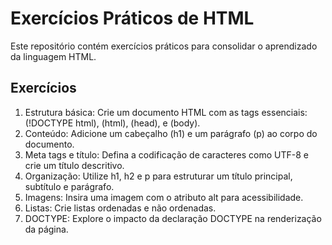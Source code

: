 # Exercícios Práticos de HTML

Este repositório contém exercícios práticos para consolidar o aprendizado da linguagem HTML.

## Exercícios

1. Estrutura básica: Crie um documento HTML com as tags essenciais: (!DOCTYPE html), (html), (head), e (body).
2. Conteúdo: Adicione um cabeçalho (h1) e um parágrafo (p) ao corpo do documento.
3. Meta tags e título: Defina a codificação de caracteres como UTF-8 e crie um título descritivo.
4. Organização: Utilize h1, h2 e p para estruturar um título principal, subtítulo e parágrafo.
5. Imagens: Insira uma imagem com o atributo alt para acessibilidade.
6. Listas: Crie listas ordenadas e não ordenadas.
7. DOCTYPE: Explore o impacto da declaração DOCTYPE na renderização da página.
